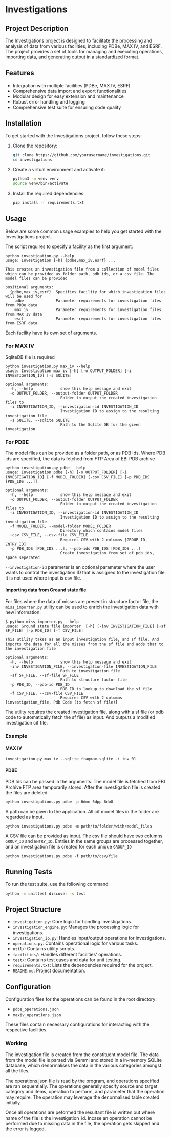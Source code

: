 # Investigations

## Project Description

The Investigations project is designed to facilitate the processing and analysis of data from various facilities, including PDBe, MAX IV, and ESRF. The project provides a set of tools for managing and executing operations, importing data, and generating output in a standardized format.

## Features

- Integration with multiple facilities (PDBe, MAX IV, ESRF)
- Comprehensive data import and export functionalities
- Modular design for easy extension and maintenance
- Robust error handling and logging
- Comprehensive test suite for ensuring code quality

## Installation

To get started with the Investigations project, follow these steps:

1. Clone the repository:

    ```bash
    git clone https://github.com/yourusername/investigations.git
    cd investigations
    ```

2. Create a virtual environment and activate it:

    ```bash
    python3 -m venv venv
    source venv/bin/activate
    ```

3. Install the required dependencies:

    ```bash
    pip install -r requirements.txt
    ```

## Usage

Below are some common usage examples to help you get started with the Investigations project.

The script requires to specify a facility as the first argument:

```
python investigation.py --help
usage: Investigation [-h] {pdbe,max_iv,esrf} ...

This creates an investigation file from a collection of model files which can be provided as folder path, pdb_ids, or a csv file. The model files can be provided

positional arguments:
  {pdbe,max_iv,esrf}  Specifies facility for which investigation files will be used for
    pdbe              Parameter requirements for investigation files from PDBe data
    max_iv            Parameter requirements for investigation files from MAX IV data
    esrf              Parameter requirements for investigation files from ESRF data

```

Each facility have its own set of arguments. 
### For MAX IV
SqliteDB file is required

```
python investigation.py max_iv --help
usage: Investigation max_iv [-h] [-o OUTPUT_FOLDER] [-i INVESTIGATION_ID] [-s SQLITE]

optional arguments:
  -h, --help            show this help message and exit
  -o OUTPUT_FOLDER, --output-folder OUTPUT_FOLDER
                        Folder to output the created investigation files to
  -i INVESTIGATION_ID, --investigation-id INVESTIGATION_ID
                        Investigation ID to assign to the resulting investigation file
  -s SQLITE, --sqlite SQLITE
                        Path to the Sqlite DB for the given investigation
```

### For PDBE

The model files can be provided as a folder path, or as PDB Ids.
Where PDB ids are specified, the data is fetched from FTP Area of EBI PDB archive

```
python investigation.py pdbe --help  
usage: Investigation pdbe [-h] [-o OUTPUT_FOLDER] [-i INVESTIGATION_ID] [-f MODEL_FOLDER] [-csv CSV_FILE] [-p PDB_IDS [PDB_IDS ...]]

optional arguments:
  -h, --help            show this help message and exit
  -o OUTPUT_FOLDER, --output-folder OUTPUT_FOLDER
                        Folder to output the created investigation files to
  -i INVESTIGATION_ID, --investigation-id INVESTIGATION_ID
                        Investigation ID to assign to the resulting investigation file
  -f MODEL_FOLDER, --model-folder MODEL_FOLDER
                        Directory which contains model files
  -csv CSV_FILE, --csv-file CSV_FILE
                        Requires CSV with 2 columns [GROUP_ID, ENTRY_ID]
  -p PDB_IDS [PDB_IDS ...], --pdb-ids PDB_IDS [PDB_IDS ...]
                        Create investigation from set of pdb ids, space seperated
```

`--investigation-id` parameter is an optional parameter where the user wants to control the investigation ID that is assigned to the investigation file. It is not used where input is csv file. 

#### Importing data from Ground state file
For files where the data of misses are present in structure factor file, the `miss_importer.py` utility can be used to enrich the investigation data with new information.

```
$ python miss_importer.py --help
usage: Ground state file importer  [-h] [-inv INVESTIGATION_FILE] [-sf SF_FILE] [-p PDB_ID] [-f CSV_FILE]

This utility takes as an input investigation file, and sf file. And imports the data for all the misses from the sf file and adds that to the investigation file

optional arguments:
  -h, --help            show this help message and exit
  -inv INVESTIGATION_FILE, --investigation-file INVESTIGATION_FILE
                        Path to investigation file
  -sf SF_FILE, --sf-file SF_FILE
                        Path to structure factor file
  -p PDB_ID, --pdb-id PDB_ID
                        PDB ID to lookup to download the sf file
  -f CSV_FILE, --csv-file CSV_FILE
                        Requires CSV with 2 columns [investigation_file, Pdb Code (to fetch sf file)]
```

The utility requires the created investigation file, along with a sf file (or pdb code to automatically fetch the sf file) as input. 
And outputs a modified investigation cif file.

### Example

#### MAX IV

```
investigation.py max_iv --sqlite fragmax.sqlite -i inv_01
```

#### PDBE
PDB Ids can be passed in the arguments. The model file is fetched from EBI Archive FTP area temporarily stored. After the investigation file is created the files are deleted.
```
python investigations.py pdbe -p 6dmn 6dpp 6do8
```

A path can be given to the application. All cif model files in the folder are regarded as input.
```
python investigations.py pdbe -m path/to/folder/with/model_files
```

A CSV file can be provided as input. The csv file should have two columns `GROUP_ID` and `ENTRY_ID`.
Entries in the same groups are processed together, and an investigation file is created for each unique `GROUP_ID`
```
python investigations.py pdbe -f path/to/csv/file
```

## Running Tests

To run the test suite, use the following command:

```bash
python -m unittest discover -s test
```

## Project Structure

- `investigation.py`: Core logic for handling investigations.
- `investigation_engine.py`: Manages the processing logic for investigations.
- `investigation_io.py`: Handles input/output operations for investigations.
- `operations.py`: Contains operational logic for various tasks.
- `util/`: Contains utility scripts.
- `facilities/`: Handles different facilities' operations.
- `test/`: Contains test cases and data for unit testing.
- `requirements.txt`: Lists the dependencies required for the project.
- `README.md`: Project documentation.

## Configuration

Configuration files for the operations can be found in the root directory:

  - `pdbe_operations.json`
  - `maxiv_operations.json`

These files contain necessary configurations for interacting with the respective facilities.


### Working
The investigation file is created from the constituent model file. The data from the model file is parsed via Gemmi and stored in a in-memory SQLite database, which denormalises the data in the various categories amongst all the files.

The operations.json file is read by the program, and operations specified are ran sequentially. 
The operations generally specify source and target category and items, operation to perform, and parameter that the operation may require.
The operation may leverage the denormalised table created initially.

Once all operations are peformed the resultant file is written out where name of the file is the investigation_id.
Incase an operation cannot be performed due to missing data in the file, the operation gets skipped and the error is logged.
